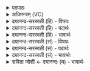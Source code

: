 <details><summary>पदपाठः</summary>

ऋ॒तवः॑। ते॒। य॒ज्ञम्। वि। त॒न्व॒न्तु॒। मासाः॑। र॒क्षन्तु॑। ते॒। हविः॑। सं॒व॒त्स॒रः। ते॒। य॒ज्ञम्। द॒धा॒तु। नः॒। प्र॒जामिति॑ प्र॒ऽजाम्। च॒। परि॑। पा॒तु॒। नः॒। १४।
</details>

<details><summary>अधिमन्त्रम् (VC)</summary>

- सवंत्सरो देवता
- भारद्वाज ऋषिः
- भुरिग्बृहती
- मध्यमः
</details>

<details><summary>दयानन्द-सरस्वती (हि) - विषयः</summary>

फिर उसी विषय को अगले मन्त्र में कहा है ॥
</details>

<details><summary>दयानन्द-सरस्वती (हि) - पदार्थः</summary>

पदार्थान्वयभाषाः -  हे विद्वन् ! (ते) आप के (यज्ञम्) सत्कार आदि व्यवहार को (ऋतवः) वसन्तादि ऋतु (वि, तन्वन्तु) विस्तृत करें (ते) आप के (हविः) होमने योग्य वस्तु की (मासाः) कार्तिक आदि महीने (रक्षन्तु) रक्षा करें (ते) आप के (यज्ञम्) यज्ञ को (नः) हमारा (संवत्सरः) वर्ष (दधातु) पुष्ट करे (च) और (नः) हमारी (प्रजाम्) प्रजा की (परि, पातु) सब ओर से आप रक्षा करो ॥१४ ॥
</details>

<details><summary>दयानन्द-सरस्वती (हि) - भावार्थः</summary>

भावार्थभाषाः -  विद्वान् मनुष्यों को योग्य है कि सब सामग्री से विद्यावर्द्धक व्यवहार को सदा बढ़ावें और न्याय से प्रजा की रक्षा किया करें ॥१४ ॥
</details>

<details><summary>दयानन्द-सरस्वती (सं) - विषयः</summary>

पुनस्तमेव विषयमाह ॥
</details>

<details><summary>दयानन्द-सरस्वती (सं) - पदार्थः</summary>

पदार्थान्वयभाषाः -  हे विद्वँस्ते यज्ञमृतवो वितन्वन्तु ते हविर्मासा रक्षन्तु ते यज्ञं नः संवत्सरो दधातु नः प्रजां च परिपातु ॥१४ ॥
</details>

<details><summary>दयानन्द-सरस्वती (सं) - भावार्थः</summary>

भावार्थभाषाः -  विद्वद्भिर्मनुष्यैः सर्वाभिः सामग्रीभिर्विद्यावर्द्धको व्यवहारः सदा वर्द्धनीयो न्यायेन प्रजाश्च पालनीयाः ॥१४ ॥
</details>

<details><summary>सविता जोशी ← दयानन्दः (म) - भावार्थः</summary>

भावार्थभाषाः -  विद्वान माणसांनी सर्व तऱ्हेने विद्यावर्धक व्यवहार वाढवावा व न्यायाने प्रजेचे रक्षण करावे.
</details>